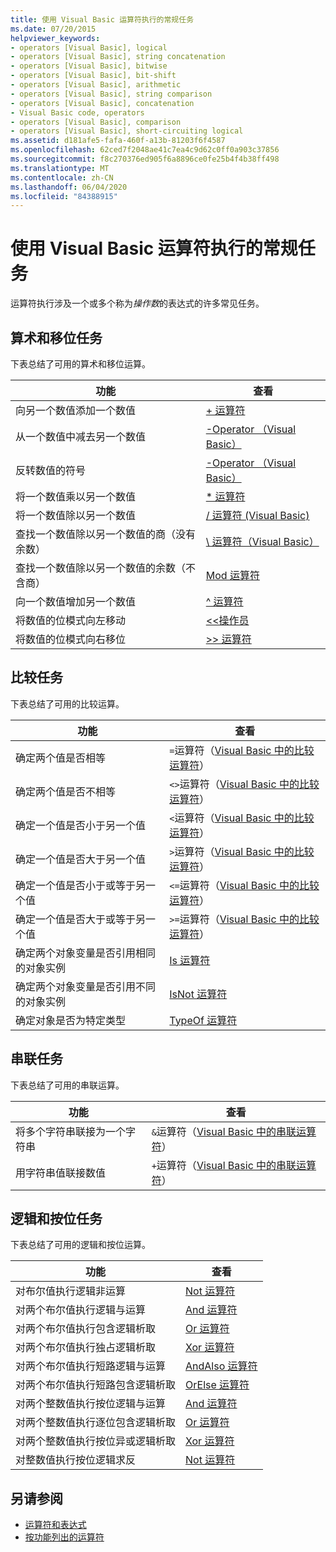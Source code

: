 ```yaml
---
title: 使用 Visual Basic 运算符执行的常规任务
ms.date: 07/20/2015
helpviewer_keywords:
- operators [Visual Basic], logical
- operators [Visual Basic], string concatenation
- operators [Visual Basic], bitwise
- operators [Visual Basic], bit-shift
- operators [Visual Basic], arithmetic
- operators [Visual Basic], string comparison
- operators [Visual Basic], concatenation
- Visual Basic code, operators
- operators [Visual Basic], comparison
- operators [Visual Basic], short-circuiting logical
ms.assetid: d181afe5-fafa-460f-a13b-81203f6f4587
ms.openlocfilehash: 62ced7f2048ae41c7ea4c9d62c0ff0a903c37856
ms.sourcegitcommit: f8c270376ed905f6a8896ce0fe25b4f4b38ff498
ms.translationtype: MT
ms.contentlocale: zh-CN
ms.lasthandoff: 06/04/2020
ms.locfileid: "84388915"
---
```

# <a name="common-tasks-performed-with-visual-basic-operators"></a>使用 Visual Basic 运算符执行的常规任务
运算符执行涉及一个或多个称为*操作数*的表达式的许多常见任务。  
  
## <a name="arithmetic-and-bit-shift-tasks"></a>算术和移位任务  
 下表总结了可用的算术和移位运算。  
  
|功能|查看|  
|---|---|  
|向另一个数值添加一个数值|[+ 运算符](../../../language-reference/operators/addition-operator.md)|  
|从一个数值中减去另一个数值|[-Operator （Visual Basic）](../../../language-reference/operators/subtraction-operator.md)|  
|反转数值的符号|[-Operator （Visual Basic）](../../../language-reference/operators/subtraction-operator.md)|  
|将一个数值乘以另一个数值|[* 运算符](../../../language-reference/operators/multiplication-operator.md)|  
|将一个数值除以另一个数值|[/ 运算符 (Visual Basic)](../../../language-reference/operators/floating-point-division-operator.md)|  
|查找一个数值除以另一个数值的商（没有余数）|[\ 运算符（Visual Basic）](../../../language-reference/operators/integer-division-operator.md)|  
|查找一个数值除以另一个数值的余数（不含商）|[Mod 运算符](../../../language-reference/operators/mod-operator.md)|  
|向一个数值增加另一个数值|[^ 运算符](../../../language-reference/operators/exponentiation-operator.md)|  
|将数值的位模式向左移动|[<\<操作员](../../../language-reference/operators/left-shift-operator.md)|  
|将数值的位模式向右移位|[>> 运算符](../../../language-reference/operators/right-shift-operator.md)|  
  
## <a name="comparison-tasks"></a>比较任务  
 下表总结了可用的比较运算。  
  
|功能|查看|  
|---|---|  
|确定两个值是否相等|`=`运算符（[Visual Basic 中的比较运算符](comparison-operators.md)）|  
|确定两个值是否不相等|`<>`运算符（[Visual Basic 中的比较运算符](comparison-operators.md)）|  
|确定一个值是否小于另一个值|`<`运算符（[Visual Basic 中的比较运算符](comparison-operators.md)）|  
|确定一个值是否大于另一个值|`>`运算符（[Visual Basic 中的比较运算符](comparison-operators.md)）|  
|确定一个值是否小于或等于另一个值|`<=`运算符（[Visual Basic 中的比较运算符](comparison-operators.md)）|  
|确定一个值是否大于或等于另一个值|`>=`运算符（[Visual Basic 中的比较运算符](comparison-operators.md)）|  
|确定两个对象变量是否引用相同的对象实例|[Is 运算符](../../../language-reference/operators/is-operator.md)|  
|确定两个对象变量是否引用不同的对象实例|[IsNot 运算符](../../../language-reference/operators/isnot-operator.md)|  
|确定对象是否为特定类型|[TypeOf 运算符](../../../language-reference/operators/typeof-operator.md)|  
  
## <a name="concatenation-tasks"></a>串联任务  
 下表总结了可用的串联运算。  
  
|功能|查看|  
|---|---|  
|将多个字符串联接为一个字符串|`&`运算符（[Visual Basic 中的串联运算符](concatenation-operators.md)）|  
|用字符串值联接数值|`+`运算符（[Visual Basic 中的串联运算符](concatenation-operators.md)）|  
  
## <a name="logical-and-bitwise-tasks"></a>逻辑和按位任务  
 下表总结了可用的逻辑和按位运算。  
  
|功能|查看|  
|---|---|  
|对布尔值执行逻辑非运算|[Not 运算符](../../../language-reference/operators/not-operator.md)|  
|对两个布尔值执行逻辑与运算|[And 运算符](../../../language-reference/operators/and-operator.md)|  
|对两个布尔值执行包含逻辑析取|[Or 运算符](../../../language-reference/operators/or-operator.md)|  
|对两个布尔值执行独占逻辑析取|[Xor 运算符](../../../language-reference/operators/xor-operator.md)|  
|对两个布尔值执行短路逻辑与运算|[AndAlso 运算符](../../../language-reference/operators/andalso-operator.md)|  
|对两个布尔值执行短路包含逻辑析取|[OrElse 运算符](../../../language-reference/operators/orelse-operator.md)|  
|对两个整数值执行按位逻辑与运算|[And 运算符](../../../language-reference/operators/and-operator.md)|  
|对两个整数值执行逐位包含逻辑析取|[Or 运算符](../../../language-reference/operators/or-operator.md)|  
|对两个整数值执行按位异或逻辑析取|[Xor 运算符](../../../language-reference/operators/xor-operator.md)|  
|对整数值执行按位逻辑求反|[Not 运算符](../../../language-reference/operators/not-operator.md)|  
  
## <a name="see-also"></a>另请参阅

- [运算符和表达式](index.md)
- [按功能列出的运算符](../../../language-reference/operators/operators-listed-by-functionality.md)
